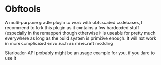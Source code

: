 # Obftools

A multi-purpose gradle plugin to work with obfuscated codebases,
I recommend to fork this plugin as it contains a few hardcoded
stuff (especially in the remapper) though otherwise it is
useable for pretty much everywhere as long as the build system
is primitive enough. It will not work in more complicated envs
such as minecraft modding

Starloader-API probably might be an usage example for you,
if you dare to use it

